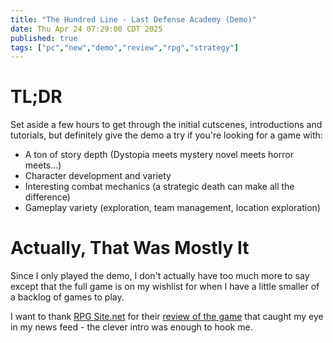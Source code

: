 ```yaml
---
title: "The Hundred Line - Last Defense Academy (Demo)"
date: Thu Apr 24 07:29:00 CDT 2025
published: true
tags: ["pc","new","demo","review","rpg","strategy"]
---
```

# TL;DR

Set aside a few hours to get through the initial cutscenes, introductions and tutorials, but definitely give the demo a try if you're looking for a game with:

- A ton of story depth (Dystopia meets mystery novel meets horror meets...)
- Character development and variety
- Interesting combat mechanics (a strategic death can make all the difference)
- Gameplay variety (exploration, team management, location exploration)

# Actually, That Was Mostly It

Since I only played the demo, I don't actually have too much more to say except that the full game is on my wishlist for when I have a little smaller of a backlog of games to play.

I want to thank [RPG Site.net](https://www.rpgsite.net) for their [review of the game](https://www.rpgsite.net/feature/17252-the-hundred-line-conceptual-nightmare-i-love-it) that caught my eye in my news feed - the clever intro was enough to hook me.
